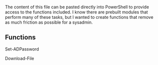 The content of this file can be pasted directly into PowerShell to provide access to the functions included.  I know there are prebuilt modules that perform many of these tasks, but I wanted to create functions that remove as much friction as possible for a sysadmin.

## Functions 

Set-ADPassword

Download-File
